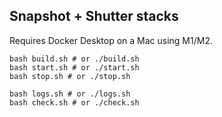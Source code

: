 ## Snapshot + Shutter stacks

Requires Docker Desktop on a Mac using M1/M2.

```
bash build.sh # or ./build.sh
bash start.sh # or ./start.sh
bash stop.sh # or ./stop.sh

bash logs.sh # or ./logs.sh
bash check.sh # or ./check.sh
```
